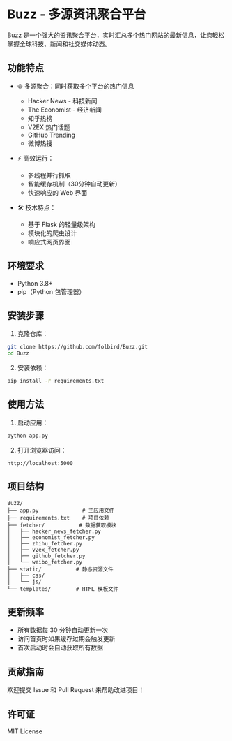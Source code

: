 # Buzz - 多源资讯聚合平台

Buzz 是一个强大的资讯聚合平台，实时汇总多个热门网站的最新信息，让您轻松掌握全球科技、新闻和社交媒体动态。

## 功能特点

- 🌐 多源聚合：同时获取多个平台的热门信息
  - Hacker News - 科技新闻
  - The Economist - 经济新闻
  - 知乎热榜
  - V2EX 热门话题
  - GitHub Trending
  - 微博热搜

- ⚡ 高效运行：
  - 多线程并行抓取
  - 智能缓存机制（30分钟自动更新）
  - 快速响应的 Web 界面

- 🛠 技术特点：
  - 基于 Flask 的轻量级架构
  - 模块化的爬虫设计
  - 响应式网页界面

## 环境要求

- Python 3.8+
- pip（Python 包管理器）

## 安装步骤

1. 克隆仓库：
```bash
git clone https://github.com/folbird/Buzz.git
cd Buzz
```

2. 安装依赖：
```bash
pip install -r requirements.txt
```

## 使用方法

1. 启动应用：
```bash
python app.py
```

2. 打开浏览器访问：
```
http://localhost:5000
```

## 项目结构

```
Buzz/
├── app.py              # 主应用文件
├── requirements.txt    # 项目依赖
├── fetcher/           # 数据获取模块
│   ├── hacker_news_fetcher.py
│   ├── economist_fetcher.py
│   ├── zhihu_fetcher.py
│   ├── v2ex_fetcher.py
│   ├── github_fetcher.py
│   └── weibo_fetcher.py
├── static/           # 静态资源文件
│   ├── css/
│   └── js/
└── templates/        # HTML 模板文件
```

## 更新频率

- 所有数据每 30 分钟自动更新一次
- 访问首页时如果缓存过期会触发更新
- 首次启动时会自动获取所有数据

## 贡献指南

欢迎提交 Issue 和 Pull Request 来帮助改进项目！

## 许可证

MIT License 
